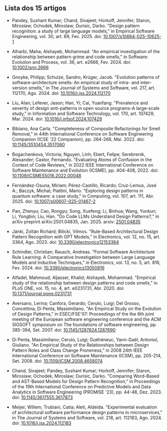 ## Lista dos 15 artigos

* Pandey, Sushant Kumar; Chand, Sivajeet; Horkoff, Jennifer; Staron, Miroslaw; Ochodek, Miroslaw; Durisic, Darko. "Design pattern recognition: a study of large language models," in Empirical Software Engineering, vol. 30, art. 69, Fev. 2025. doi: [10.1007/s10664-025-10625-1](https://doi.org/10.1007/s10664-025-10625-1)

* Alharbi, Maha; Alshayeb, Mohammad. "An empirical investigation of the relationship between pattern grime and code smells," in Software: Evolution and Process, vol. 36, art. e2666, Fev. 2024. doi: [10.1002/smr.2666](https://doi.org/10.1002/smr.2666)

* Gnoyke, Philipp; Schulze, Sandro; Krüger, Jacob. "Evolution patterns of software-architecture smells: An empirical study of intra- and inter-version smells," in The Journal of Systems and Software, vol. 217, art. 112170, Ago. 2024. doi: [10.1016/j.jss.2024.112170](https://doi.org/10.1016/j.jss.2024.112170)

* Liu, Alan; Lefever, Jason; Han, Yi; Cai, Yuanfang. "Prevalence and severity of design anti-patterns in open source programs-A large-scale study," in Information and Software Technology, vol. 170, art. 107429, Mar. 2024. doi: [10.1016/j.infsof.2024.107429](https://doi.org/10.1016/j.infsof.2024.107429)

* Bibiano, Ana Carla. "Completeness of Composite Refactorings for Smell Removal," in 44th International Conference on Software Engineering Companion (ICSE '22 Companion), pp. 264-268, Mai. 2022. doi: [10.1145/3510454.3517060](https://doi.org/10.1145/3510454.3517060)

* Bogachenkova, Victoria; Nguyen, Linh; Ebert, Felipe; Serebrenik, Alexander; Castor, Fernando. "Evaluating Atoms of Confusion in the Context of Code Reviews," in 2022 IEEE International Conference on Software Maintenance and Evolution (ICSME), pp. 404-408, 2022. doi: [10.1109/ICSME55016.2022.00048](https://doi.org/10.1109/ICSME55016.2022.00048)

* Fernández-Osuna, Miriam; Pérez-Castillo, Ricardo; Cruz-Lemus, José A.; Baczyk, Michal; Piattini, Mario. "Exploring design patterns in quantum software: a case study," in Computing, vol. 107, art. 111, Abr. 2025. doi: [10.1007/s00607-025-01467-2](https://doi.org/10.1007/s00607-025-01467-2)

* Pan, Zhenyu; Cao, Rongyu; Song, Xuefeng; Li, Binhua; Wang, Yunkun; Li, Yongbin; Liu, Han. "Do Code LLMs Understand Design Patterns?," in arXiv preprint arXiv:2501.04835, Jan. 2025. arxiv: [2501.04835](https://arxiv.org/abs/2501.04835)

* Jánki, Zoltán Richárd; Bilicki, Vilmos. "Rule-Based Architectural Design Pattern Recognition with GPT Models," in Electronics, vol. 12, no. 15, art. 3364, Ago. 2023. doi: [10.3390/electronics12153364](https://doi.org/10.3390/electronics12153364)

* Schindler, Christian; Rausch, Andreas. "Formal Software Architecture Rule Learning: A Comparative Investigation between Large Language Models and Inductive Techniques," in Electronics, vol. 13, no. 5, art. 816, Fev. 2024. doi: [10.3390/electronics13050816](https://doi.org/10.3390/electronics13050816)

* Alfadel, Mahmoud; Aljasser, Khalid; Alshayeb, Mohammad. "Empirical study of the relationship between design patterns and code smells," in PLoS ONE, vol. 15, no. 4, art. e0231731, Abr. 2020. doi: [10.1371/journal.pone.0231731](https://doi.org/10.1371/journal.pone.0231731)

* Aversano, Lerina; Canfora, Gerardo; Cerulo, Luigi; Del Grosso, Concettina; Di Penta, Massimiliano. "An Empirical Study on the Evolution of Design Patterns," in ESEC/FSE'07: Proceedings of the the 6th joint meeting of the European software engineering conference and the ACM SIGSOFT symposium on The foundations of software engineering, pp. 385-394, Set. 2007. doi: [10.1145/1287624.1287690](https://doi.org/10.1145/1287624.1287690)

* Di Penta, Massimiliano; Cerulo, Luigi; Guéhéneuc, Yann-Gaël; Antoniol, Giuliano. "An Empirical Study of the Relationships between Design Pattern Roles and Class Change Proneness," in 2008 24th IEEE International Conference on Software Maintenance (ICSM), pp. 205-214, Set. 2008. doi: [10.1109/ICSM.2008.4658074](https://doi.org/10.1109/ICSM.2008.4658074)

* Chand, Sivajeet; Pandey, Sushant Kumar; Horkoff, Jennifer; Staron, Miroslaw; Ochodek, Miroslaw; Durisic, Darko. "Comparing Word-Based and AST-Based Models for Design Pattern Recognition," in Proceedings of the 19th International Conference on Predictive Models and Data Analytics in Software Engineering (PROMISE '23), pp. 44-48, Dez. 2023. doi: [10.1145/3617555.3617873](https://doi.org/10.1145/3617555.3617873)

* Meijer, Willem; Trubiani, Catia; Aleti, Aldeida. "Experimental evaluation of architectural software performance design patterns in microservices," in The Journal of Systems and Software, vol. 218, art. 112183, Ago. 2024. doi: [10.1016/j.jss.2024.112183](https://doi.org/10.1016/j.jss.2024.112183)
